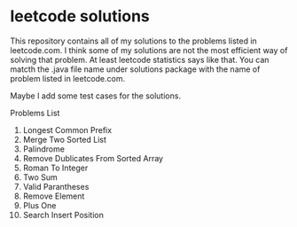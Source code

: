 # leetcode solutions

This repository contains all of my solutions to the problems listed in leetcode.com.
I think some of my solutions are not the most efficient way of solving that problem. At least leetcode statistics says like that.
You can matcth the .java file name under solutions package with the name of problem listed in leetcode.com.

Maybe I add some test cases for the solutions.

Problems List

1. Longest Common Prefix
2. Merge Two Sorted List
3. Palindrome
4. Remove Dublicates From Sorted Array
5. Roman To Integer
6. Two Sum
7. Valid Parantheses
8. Remove Element
9. Plus One
10. Search Insert Position